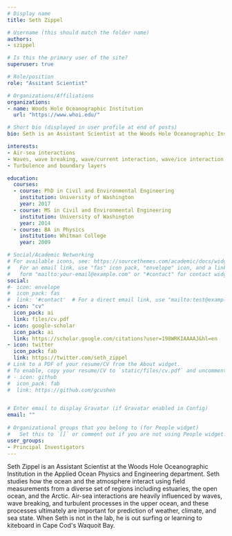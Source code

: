 ```yaml
---
# Display name
title: Seth Zippel

# Username (this should match the folder name)
authors:
- szippel

# Is this the primary user of the site?
superuser: true

# Role/position
role: "Assitant Scientist"

# Organizations/Affiliations
organizations:
- name: Woods Hole Oceanographic Institution
  url: "https://www.whoi.edu/"

# Short bio (displayed in user profile at end of posts)
bio: Seth is an Assistant Scientist at the Woods Hole Oceanographic Institution, and part of the Coastal Ocean Fluid Dynamics Lab (COFDL). He studies air/sea interactions, including waves and turbulence at the ocean surface.

interests:
- Air-sea interactions
- Waves, wave breaking, wave/current interaction, wave/ice interaction
- Turbulence and boundary layers

education:
  courses:
  - course: PhD in Civil and Environmental Engineering
    institution: University of Washington
    year: 2017
  - course: MS in Civil and Environmental Engineering
    institution: University of Washington
    year: 2014
  - course: BA in Physics
    institution: Whitman College
    year: 2009

# Social/Academic Networking
# For available icons, see: https://sourcethemes.com/academic/docs/widgets/#icons
#   For an email link, use "fas" icon pack, "envelope" icon, and a link in the
#   form "mailto:your-email@example.com" or "#contact" for contact widget.
social:
#- icon: envelope
#  icon_pack: fas
#  link: '#contact'  # For a direct email link, use "mailto:test@example.org".
- icon: "cv"
  icon_pack: ai
  link: files/cv.pdf
- icon: google-scholar
  icon_pack: ai
  link: https://scholar.google.com/citations?user=198WRKIAAAAJ&hl=en
- icon: twitter
  icon_pack: fab
  link: https://twitter.com/seth_zippel
# Link to a PDF of your resume/CV from the About widget.
# To enable, copy your resume/CV to `static/files/cv.pdf` and uncomment the lines below.  
# - icon: github
#  icon_pack: fab
#  link: https://github.com/gcushen


# Enter email to display Gravatar (if Gravatar enabled in Config)
email: ""
  
# Organizational groups that you belong to (for People widget)
#   Set this to `[]` or comment out if you are not using People widget.  
user_groups:
- Principal Investigators
---
```


Seth Zippel is an Assistant Scientist at the Woods Hole Oceanographic Institution in the Applied Ocean Physics and Engineering department. Seth studies how the ocean and the atmosphere interact using field measurements from a diverse set of regions including estuaries, the open ocean, and the Arctic. Air-sea interactions are heavily influenced by waves, wave breaking, and turbulent processes in the upper ocean, and these processes ultimately are important for prediction of weather, climate, and sea state. When Seth is not in the lab, he is out surfing or learning to kiteboard in Cape Cod's Waquoit Bay.

